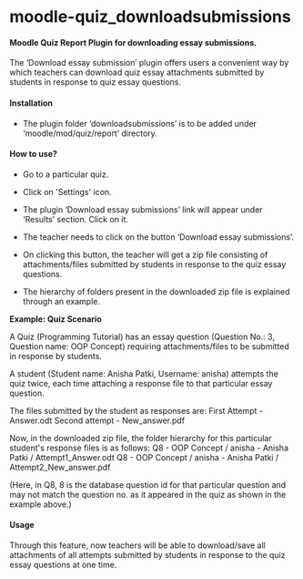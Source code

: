 # moodle-quiz_downloadsubmissions

#### Moodle Quiz Report Plugin for downloading essay submissions. 

The ‘Download essay submission’ plugin offers users a convenient way by which teachers can download quiz essay attachments submitted by students in response to quiz essay questions.  

#### Installation
* The plugin folder ‘downloadsubmissions’ is to be added under ‘moodle/mod/quiz/report’ directory.

#### How to use?
 * Go to a particular quiz.

 * Click on 'Settings' icon.

 * The plugin ‘Download essay submissions’ link will appear under ‘Results’ section. Click on it.

 * The teacher needs to click on the button ‘Download essay submissions’.

 * On clicking this button, the teacher will get a zip file consisting of attachments/files submitted by students in response to the quiz essay questions.
 
 * The hierarchy of folders present in the downloaded zip file is explained through an example.
 
 <b> Example: Quiz Scenario </b>
 
 A Quiz (Programming Tutorial) has an essay question (Question No.: 3, Question name: OOP Concept) requiring attachments/files to be submitted in response by students.
 
 A student (Student name: Anisha Patki, Username: anisha) attempts the quiz twice, each time attaching a response file to that particular essay question.
 
 The files submitted by the student as responses are:
 First Attempt - Answer.odt
 Second attempt - New_answer.pdf
 
 Now, in the downloaded zip file, the folder hierarchy for this particular student's response files is as follows: 
Q8 - OOP Concept / anisha - Anisha Patki / Attempt1_Answer.odt
Q8 - OOP Concept / anisha - Anisha Patki / Attempt2_New_answer.pdf
 
 (Here, in Q8, 8 is the database question id for that particular question and may not match the question no. as it appeared in the quiz as shown in the example above.)
 
 
#### Usage

Through this feature, now teachers will be able to download/save all attachments of all attempts submitted by students in response to the quiz essay questions at one time.